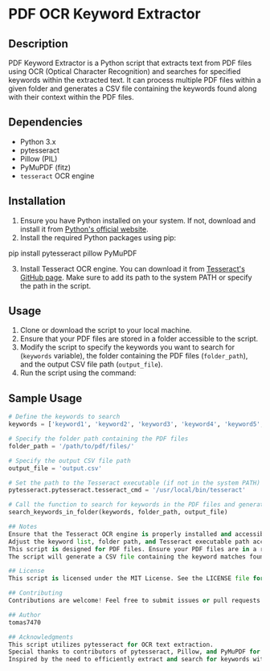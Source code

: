 # PDF OCR Keyword Extractor

## Description
PDF Keyword Extractor is a Python script that extracts text from PDF files using OCR (Optical Character Recognition) and searches for specified keywords within the extracted text. It can process multiple PDF files within a given folder and generates a CSV file containing the keywords found along with their context within the PDF files.

## Dependencies
- Python 3.x
- pytesseract
- Pillow (PIL)
- PyMuPDF (fitz)
- `tesseract` OCR engine

## Installation
1. Ensure you have Python installed on your system. If not, download and install it from [Python's official website](https://www.python.org/).
2. Install the required Python packages using pip:

pip install pytesseract pillow PyMuPDF

3. Install Tesseract OCR engine. You can download it from [Tesseract's GitHub page](https://github.com/tesseract-ocr/tesseract). Make sure to add its path to the system PATH or specify the path in the script.

## Usage
1. Clone or download the script to your local machine.
2. Ensure that your PDF files are stored in a folder accessible to the script.
3. Modify the script to specify the keywords you want to search for (`keywords` variable), the folder containing the PDF files (`folder_path`), and the output CSV file path (`output_file`).
4. Run the script using the command:


## Sample Usage
```python
# Define the keywords to search
keywords = ['keyword1', 'keyword2', 'keyword3', 'keyword4', 'keyword5', 'keyword6']

# Specify the folder path containing the PDF files
folder_path = '/path/to/pdf/files/'

# Specify the output CSV file path
output_file = 'output.csv'

# Set the path to the Tesseract executable (if not in the system PATH)
pytesseract.pytesseract.tesseract_cmd = '/usr/local/bin/tesseract'

# Call the function to search for keywords in the PDF files and generate the CSV file
search_keywords_in_folder(keywords, folder_path, output_file)

## Notes
Ensure that the Tesseract OCR engine is properly installed and accessible to the script.
Adjust the keyword list, folder path, and Tesseract executable path according to your requirements.
This script is designed for PDF files. Ensure your PDF files are in a readable format.
The script will generate a CSV file containing the keyword matches found along with their context within the PDF files.

## License
This script is licensed under the MIT License. See the LICENSE file for more details.

## Contributing
Contributions are welcome! Feel free to submit issues or pull requests on GitHub.

## Author
tomas7470

## Acknowledgments
This script utilizes pytesseract for OCR text extraction.
Special thanks to contributors of pytesseract, Pillow, and PyMuPDF for their valuable libraries.
Inspired by the need to efficiently extract and search for keywords within scan german contracts.

